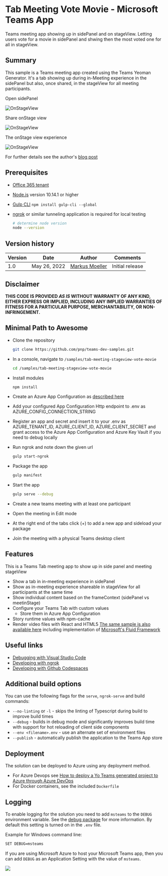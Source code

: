 # Tab Meeting Vote Movie - Microsoft Teams App

Teams meeting app showing up in sidePanel and on stageView. Letting users vote for a movie in sidePanel and shwing then the most voted one for all in stageView.

## Summary

This sample is a Teams meeting app created using the Teams Yeoman Generator. It's a tab showing up during in-Meeting experience in the sidePanel but also, once shared, in the stageView for all meeting participants.

Open sidePanel

![OnStageView](assets/02InMeeting_Voting.jpg)

Share onStage view

![OnStageView](assets/04ShareVoteMovieInStageView.jpg)

The onStage view experience

![OnStageView](assets/03WatchMostVotedVideoResult.jpg)

For further details see the author's [blog post](https://mmsharepoint.wordpress.com/2022/05/26/teams-meeting-apps-a-sample-for-in-meeting-experience-and-stageview-vote-movies/)

## Prerequisites

* [Office 365 tenant](https://dev.office.com/sharepoint/docs/spfx/set-up-your-development-environment)
* [Node.js](https://nodejs.org) version 10.14.1 or higher
* [Gulp CLI](https://github.com/gulpjs/gulp-cli) `npm install gulp-cli --global`
* [ngrok](https://ngrok.com) or similar tunneling application is required for local testing

    ```bash
    # determine node version
    node --version
    ```

## Version history

Version|Date|Author|Comments
-------|----|----|--------
1.0|May 26, 2022|[Markus Moeller](https://twitter.com/moeller2_0)|Initial release

## Disclaimer

**THIS CODE IS PROVIDED *AS IS* WITHOUT WARRANTY OF ANY KIND, EITHER EXPRESS OR IMPLIED, INCLUDING ANY IMPLIED WARRANTIES OF FITNESS FOR A PARTICULAR PURPOSE, MERCHANTABILITY, OR NON-INFRINGEMENT.**

## Minimal Path to Awesome
- Clone the repository
    ```bash
    git clone https://github.com/pnp/teams-dev-samples.git
    ```

- In a console, navigate to `/samples/tab-meeting-stageview-vote-movie`

    ```bash
    cd /samples/tab-meeting-stageview-vote-movie
    ```

- Install modules

    ```bash
    npm install
    ```
- Create an Azure App Configuration as [described here](https://mmsharepoint.wordpress.com/2021/05/17/configure-teams-applications-with-azure-app-configuration-nodejs/#createappconfig)
- Add your configured App Configuration Http endpoint to .env as AZURE_CONFIG_CONNECTION_STRING
- Register an app and secret and insert it to your .env as AZURE_TENANT_ID, AZURE_CLIENT_ID, AZURE_CLIENT_SECRET and grant access to the Azure App Configuration and Azure Key Vault if you need to debug locally

- Run ngrok and note down the given url

    ```bash
    gulp start-ngrok
    ```
- Package the app
    ```bash
    gulp manifest
- Start the app
    ```bash
    gulp serve --debug
    ```
- Create a new teams meeting with at least one participant
- Open the meeting in Edit mode
- At the right end of the tabs click (+) to add a new app and sideload your package
- Join the meeting with a physical Teams desktop client

## Features

This is a Teams Tab meeting app to show up in side panel and meeting stageView
* Show a tab in in-meeting experience in sidePanel
* Show as in-meeting experience shareable in stageView for all participants at the same time
* Show individual content based on the frameContext (sidePanel vs meetinStage)
* Configure your Teams Tab with custom values
    * Store them in Azure App Configuration
* Story runtime values with npm-cache
* Render video files with React and HTML5
[The same sample is also available here](https://github.com/pnp/teams-dev-samples/tree/main/samples/tab-meeting-stageview-vote-movie-fluid) including implementation of [Microsoft's Fluid Framework](https://fluidframework.com/?WT.mc_id=M365-MVP-5004617)



## Useful links

* [Debugging with Visual Studio Code](https://github.com/pnp/generator-teams/blob/master/docs/docs/vscode.md)
* [Developing with ngrok](https://github.com/pnp/generator-teams/blob/master/docs/docs/ngrok.md)
* [Developing with Github Codespaces](https://github.com/pnp/generator-teams/blob/master/docs/docs/codespaces.md)

## Additional build options

You can use the following flags for the `serve`, `ngrok-serve` and build commands:

* `--no-linting` or `-l` - skips the linting of Typescript during build to improve build times
* `--debug` - builds in debug mode and significantly improves build time with support for hot reloading of client side components
* `--env <filename>.env` - use an alternate set of environment files
* `--publish` - automatically publish the application to the Teams App store

## Deployment

The solution can be deployed to Azure using any deployment method.

* For Azure Devops see [How to deploy a Yo Teams generated project to Azure through Azure DevOps](https://www.wictorwilen.se/blog/deploying-yo-teams-and-node-apps/)
* For Docker containers, see the included `Dockerfile`

## Logging

To enable logging for the solution you need to add `msteams` to the `DEBUG` environment variable. See the [debug package](https://www.npmjs.com/package/debug) for more information. By default this setting is turned on in the `.env` file.

Example for Windows command line:

``` bash
SET DEBUG=msteams
```

If you are using Microsoft Azure to host your Microsoft Teams app, then you can add `DEBUG` as an Application Setting with the value of `msteams`.

<img src="https://telemetry.sharepointpnp.com/teams-dev-samples/samples/tab-meeting-stageview-vote-movie" />